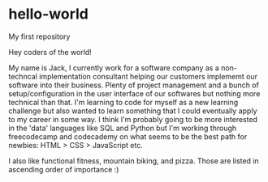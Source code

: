 # hello-world
My first repository

Hey coders of the world!

My name is Jack, I currently work for a software company as a non-techncal implementation consultant helping our customers implememt our software into their business. Plenty of project management and a bunch of setup/configuration in the user interface of our softwares but nothing more technical than that. I'm learning to code for myself as a new learning challenge but also wanted to learn something that I could eventually apply to my career in some way. I think I'm probably going to be more interested in the 'data' languages like SQL and Python but I'm working through freecodecamp and codecademy on what seems to be the best path for newbies: HTML > CSS > JavaScript etc.

I also like functional fitness, mountain biking, and pizza. Those are listed in ascending order of importance :)
